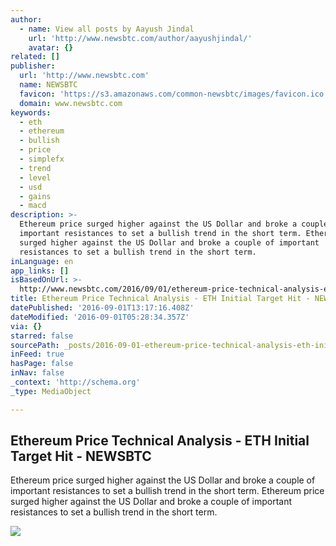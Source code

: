 ```yaml
---
author:
  - name: View all posts by Aayush Jindal
    url: 'http://www.newsbtc.com/author/aayushjindal/'
    avatar: {}
related: []
publisher:
  url: 'http://www.newsbtc.com'
  name: NEWSBTC
  favicon: 'https://s3.amazonaws.com/common-newsbtc/images/favicon.ico'
  domain: www.newsbtc.com
keywords:
  - eth
  - ethereum
  - bullish
  - price
  - simplefx
  - trend
  - level
  - usd
  - gains
  - macd
description: >-
  Ethereum price surged higher against the US Dollar and broke a couple of
  important resistances to set a bullish trend in the short term. Ethereum price
  surged higher against the US Dollar and broke a couple of important
  resistances to set a bullish trend in the short term.
inLanguage: en
app_links: []
isBasedOnUrl: >-
  http://www.newsbtc.com/2016/09/01/ethereum-price-technical-analysis-eth-initial-target-hit/
title: Ethereum Price Technical Analysis - ETH Initial Target Hit - NEWSBTC
datePublished: '2016-09-01T13:17:16.408Z'
dateModified: '2016-09-01T05:28:34.357Z'
via: {}
starred: false
sourcePath: _posts/2016-09-01-ethereum-price-technical-analysis-eth-initial-target-hit-.md
inFeed: true
hasPage: false
inNav: false
_context: 'http://schema.org'
_type: MediaObject

---
```

<article style=""><h1>Ethereum Price Technical Analysis - ETH Initial Target Hit - NEWSBTC</h1><p>Ethereum price surged higher against the US Dollar and broke a couple of important resistances to set a bullish trend in the short term. Ethereum price surged higher against the US Dollar and broke a couple of important resistances to set a bullish trend in the short term.</p><img src="http://s3.amazonaws.com/main-newsbtc-images/2016/09/01031214/Ethereum.png" /></article>
